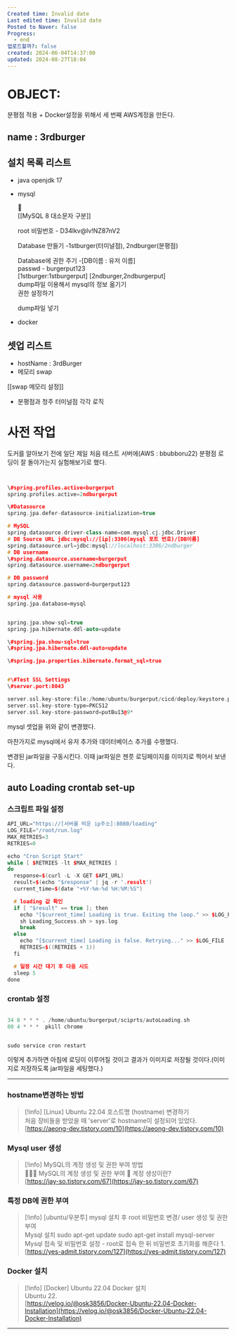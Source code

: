 ```yaml
---
Created time: Invalid date
Last edited time: Invalid date
Posted to Naver: false
Progress:
  - end
업로드할까?: false
created: 2024-06-04T14:37:00
updated: 2024-08-27T18:04
---
```

# OBJECT:

분평점 적용 + Docker설정을 위해서 세 번째 AWS계정을 만든다.

## name : 3rdburger

## 설치 목록 리스트

- java openjdk 17
- mysql  
      
    🔗  
    [[MySQL 8 대소문자 구분]]  
      
    root 비밀번호 - D34lkv@lv!NZ87nV2  
      
    Database 만들기 -1stburger(터미널점), 2ndburger(분평점)  
      
    Database에 권한 주기 -[DB이름 : 유저 이름]  
    passwd - burgerput123  
    [1stburger:1stburgerput] [2ndburger,2ndburgerput]  
    dump파일 이용해서 mysql의 정보 옮기기  
    권한 설정하기  
      
    dump파일 넣기  
    

  

- docker

  

## 셋업 리스트

- hostName : 3rdBurger
- 메모리 swap

[[swap 메모리 설정]]

- 분평점과 청주 터미널점 각각 로직

# 사전 작업

도커를 알아보기 전에 일단 제일 처음 테스트 서버에(AWS : bbubboru22) 분평점 로딩이 잘 돌아가는지 실험해보기로 했다.

  

```C++


\#spring.profiles.active=burgerput
spring.profiles.active=2ndburgerput

\#Datasource
spring.jpa.defer-datasource-initialization=true

# MySQL
spring.datasource.driver-class-name=com.mysql.cj.jdbc.Driver
# DB Source URL jdbc:mysql://[ip]:3306(mysql 포트 번호)/[DB이름]
spring.datasource.url=jdbc:mysql://localhost:3306/2ndburger
# DB username
\#spring.datasource.username=burgerput
spring.datasource.username=2ndburgerput

# DB password
spring.datasource.password=burgerput123

# mysql 사용
spring.jpa.database=mysql


spring.jpa.show-sql=true
spring.jpa.hibernate.ddl-auto=update

\#spring.jpa.show-sql=true
\#spring.jpa.hibernate.ddl-auto=update

\#spring.jpa.properties.hibernate.format_sql=true


#\#Test SSL Settings
\#server.port:8043

server.ssl.key-store:file:/home/ubuntu/burgerput/cicd/deploy/keystore.p12
server.ssl.key-store-type=PKCS12
server.ssl.key-store-password=putBu13@9*


```

mysql 셋업을 위와 같이 변경했다.

마찬가지로 mysql에서 유저 추가와 데이터베이스 추가를 수행했다.

변경된 jar파일을 구동시킨다. 이때 jar파일은 젠풋 로딩페이지를 이미지로 찍어서 보낸다.

  

## auto Loading crontab set-up

### 스크립트 파일 설정

```C++
API_URL="https://[서버를 띄운 ip주소]:8080/loading"
LOG_FILE="/root/run.log"
MAX_RETRIES=3
RETRIES=0

echo "Cron Script Start"
while [ $RETRIES -lt $MAX_RETRIES ]
do
  response=$(curl -L -X GET $API_URL)
  result=$(echo "$response" | jq -r '.result')
  current_time=$(date "+%Y-%m-%d %H:%M:%S")

  # loading 값 확인
  if [ "$result" == true ]; then
    echo "[$current_time] Loading is true. Exiting the loop." >> $LOG_FILE
    sh Loading_Success.sh > sys.log
    break
  else
    echo "[$current_time] Loading is false. Retrying..." >> $LOG_FILE
    RETRIES=$((RETRIES + 1))
  fi

  # 일정 시간 대기 후 다음 시도
  sleep 5
done
```

### crontab 설정

```C++

34 8 * * * . /home/ubuntu/burgerput/sciprts/autoLoading.sh
00 4 * * *  pkill chrome


sudo service cron restart
```

이렇게 추가하면 아침에 로딩이 이루어질 것이고 결과가 이미지로 저장될 것이다.(이미지로 저장하도록 jar파일을 세팅했다.)

  

---

### hostname변경하는 방법

> [!info] [Linux] Ubuntu 22.04 호스트명 (hostname) 변경하기  
> 처음 장비들을 받았을 때 'server'로 hostname이 설정되어 있었다.  
> [https://aeong-dev.tistory.com/10](https://aeong-dev.tistory.com/10)  

### Mysql user 생성

> [!info] MySQL의 계정 생성 및 권한 부여 방법  
> 💁🏻‍♂️ MySQL의 계정 생성 및 권한 부여 🤔 계정 생성이란?  
> [https://jay-so.tistory.com/67](https://jay-so.tistory.com/67)  

### 특정 DB에 권한 부여

> [!info] [ubuntu/우분투] mysql 설치 후 root 비밀번호 변경/ user 생성 및 권한 부여  
> Mysql 설치 sudo apt-get update sudo apt-get install mysql-server Mysql 접속 및 비밀번호 설정 - root로 접속 한 뒤 비밀번호 초기화를 해준다 1.  
> [https://yes-admit.tistory.com/127](https://yes-admit.tistory.com/127)  

### Docker 설치

> [!info] [Docker] Ubuntu 22.04 Docker 설치  
> Ubuntu 22.  
> [https://velog.io/@osk3856/Docker-Ubuntu-22.04-Docker-Installation](https://velog.io/@osk3856/Docker-Ubuntu-22.04-Docker-Installation)  

  

  

  

---